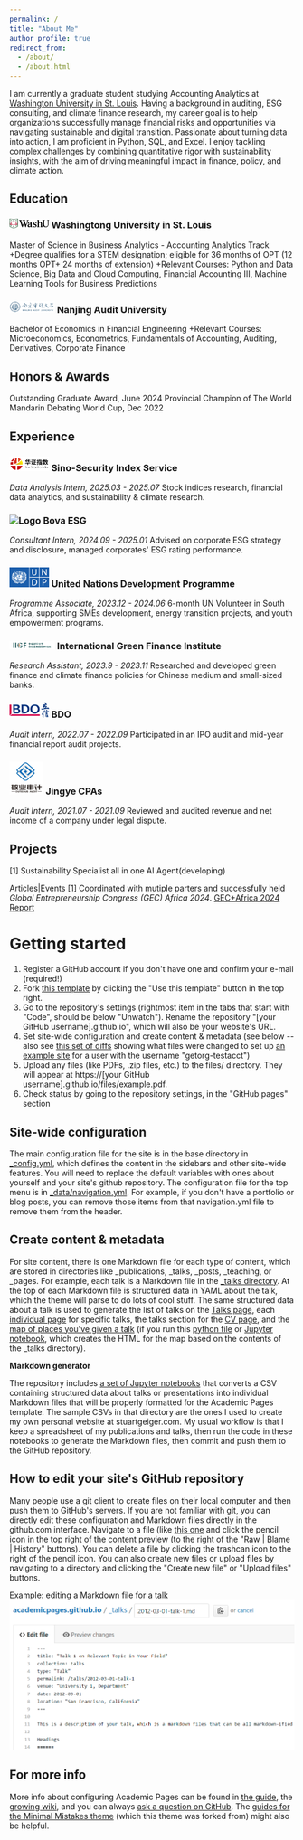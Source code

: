 ```yaml
---
permalink: /
title: "About Me"
author_profile: true
redirect_from: 
  - /about/
  - /about.html
---
```

I am currently a graduate student studying Accounting Analytics at [Washington University in St. Louis](https://olin.washu.edu/). Having a background in auditing, ESG consulting, and climate finance research, my career goal is to help organizations successfully manage financial risks and opportunities via navigating sustainable and digital transition.
Passionate about turning data into action, I am proficient in Python, SQL, and Excel. I enjoy tackling complex challenges by combining quantitative rigor with sustainability insights, with the aim of driving meaningful impact in finance, policy, and climate action.

Education
------
### <img src="/images/WashU-RGB.jpg" width="70" alt="Logo">  **Washingtong University in St. Louis**
Master of Science in Business Analytics - Accounting Analytics Track
+Degree qualifies for a STEM designation; eligible for 36 months of OPT (12 months OPT+ 24 months of extension) 
+Relevant Courses: Python and Data Science, Big Data and Cloud Computing, Financial Accounting III, Machine Learning Tools for Business Predictions 
### <img src="/images/NAU.png" width="80" alt="Logo"> **Nanjing Audit University**
Bachelor of Economics in Financial Engineering
+Relevant Courses: Microeconomics, Econometrics, Fundamentals of Accounting, Auditing, Derivatives, Corporate Finance

Honors & Awards
------
Outstanding Graduate Award, June 2024
Provincial Champion of The World Mandarin Debating World Cup, Dec 2022

Experience
------
### <img src="/images/sino-security.png" width="70" alt="Logo">  **Sino-Security Index Service**  
_Data Analysis Intern, 2025.03 - 2025.07_
Stock indices research, financial data analytics, and sustainability & climate research.

### <img src="/images/bova-ESG白.jpg" width="70" alt="Logo">  **Bova ESG** 
_Consultant Intern, 2024.09 - 2025.01_
Advised on corporate ESG strategy and disclosure, managed corporates' ESG rating performance.

### <img src="/images/undp-logo.png" width="70" alt="Logo">  **United Nations Development Programme**  
_Programme Associate, 2023.12 - 2024.06_
6-month UN Volunteer in South Africa, supporting SMEs development, energy transition projects, and youth empowerment programs.

### <img src="/images/zhangfangxingLOGO.png" width="80" alt="Logo">  **International Green Finance Institute**  
_Research Assistant, 2023.9 - 2023.11_
Researched and developed green finance and climate finance policies for Chinese medium and small-sized banks.

### <img src="/images/bdo.png" width="70" alt="Logo">  **BDO**  
_Audit Intern, 2022.07 - 2022.09_
Participated in an IPO audit and mid-year financial report audit projects.

### <img src="/images/jingye.jpg" width="60" alt="Logo">  **Jingye CPAs**  
_Audit Intern, 2021.07 - 2021.09_
Reviewed and audited revenue and net income of a company under legal dispute.


Projects
------
[1] Sustainability Specialist all in one AI Agent(developing) 


Articles|Events
[1] Coordinated with mutiple parters and successfully held _Global Entrepreneurship Congress (GEC) Africa 2024_.
[GEC+Africa 2024 Report](https://www.22onsloane.co/gecafrica-2024-report/)




Getting started
======
1. Register a GitHub account if you don't have one and confirm your e-mail (required!)
1. Fork [this template](https://github.com/academicpages/academicpages.github.io) by clicking the "Use this template" button in the top right. 
1. Go to the repository's settings (rightmost item in the tabs that start with "Code", should be below "Unwatch"). Rename the repository "[your GitHub username].github.io", which will also be your website's URL.
1. Set site-wide configuration and create content & metadata (see below -- also see [this set of diffs](http://archive.is/3TPas) showing what files were changed to set up [an example site](https://getorg-testacct.github.io) for a user with the username "getorg-testacct")
1. Upload any files (like PDFs, .zip files, etc.) to the files/ directory. They will appear at https://[your GitHub username].github.io/files/example.pdf.  
1. Check status by going to the repository settings, in the "GitHub pages" section

Site-wide configuration
------
The main configuration file for the site is in the base directory in [_config.yml](https://github.com/academicpages/academicpages.github.io/blob/master/_config.yml), which defines the content in the sidebars and other site-wide features. You will need to replace the default variables with ones about yourself and your site's github repository. The configuration file for the top menu is in [_data/navigation.yml](https://github.com/academicpages/academicpages.github.io/blob/master/_data/navigation.yml). For example, if you don't have a portfolio or blog posts, you can remove those items from that navigation.yml file to remove them from the header. 

Create content & metadata
------
For site content, there is one Markdown file for each type of content, which are stored in directories like _publications, _talks, _posts, _teaching, or _pages. For example, each talk is a Markdown file in the [_talks directory](https://github.com/academicpages/academicpages.github.io/tree/master/_talks). At the top of each Markdown file is structured data in YAML about the talk, which the theme will parse to do lots of cool stuff. The same structured data about a talk is used to generate the list of talks on the [Talks page](https://academicpages.github.io/talks), each [individual page](https://academicpages.github.io/talks/2012-03-01-talk-1) for specific talks, the talks section for the [CV page](https://academicpages.github.io/cv), and the [map of places you've given a talk](https://academicpages.github.io/talkmap.html) (if you run this [python file](https://github.com/academicpages/academicpages.github.io/blob/master/talkmap.py) or [Jupyter notebook](https://github.com/academicpages/academicpages.github.io/blob/master/talkmap.ipynb), which creates the HTML for the map based on the contents of the _talks directory).

**Markdown generator**

The repository includes [a set of Jupyter notebooks](https://github.com/academicpages/academicpages.github.io/tree/master/markdown_generator
) that converts a CSV containing structured data about talks or presentations into individual Markdown files that will be properly formatted for the Academic Pages template. The sample CSVs in that directory are the ones I used to create my own personal website at stuartgeiger.com. My usual workflow is that I keep a spreadsheet of my publications and talks, then run the code in these notebooks to generate the Markdown files, then commit and push them to the GitHub repository.

How to edit your site's GitHub repository
------
Many people use a git client to create files on their local computer and then push them to GitHub's servers. If you are not familiar with git, you can directly edit these configuration and Markdown files directly in the github.com interface. Navigate to a file (like [this one](https://github.com/academicpages/academicpages.github.io/blob/master/_talks/2012-03-01-talk-1.md) and click the pencil icon in the top right of the content preview (to the right of the "Raw | Blame | History" buttons). You can delete a file by clicking the trashcan icon to the right of the pencil icon. You can also create new files or upload files by navigating to a directory and clicking the "Create new file" or "Upload files" buttons. 

Example: editing a Markdown file for a talk
![Editing a Markdown file for a talk](/images/editing-talk.png)

For more info
------
More info about configuring Academic Pages can be found in [the guide](https://academicpages.github.io/markdown/), the [growing wiki](https://github.com/academicpages/academicpages.github.io/wiki), and you can always [ask a question on GitHub](https://github.com/academicpages/academicpages.github.io/discussions). The [guides for the Minimal Mistakes theme](https://mmistakes.github.io/minimal-mistakes/docs/configuration/) (which this theme was forked from) might also be helpful.
